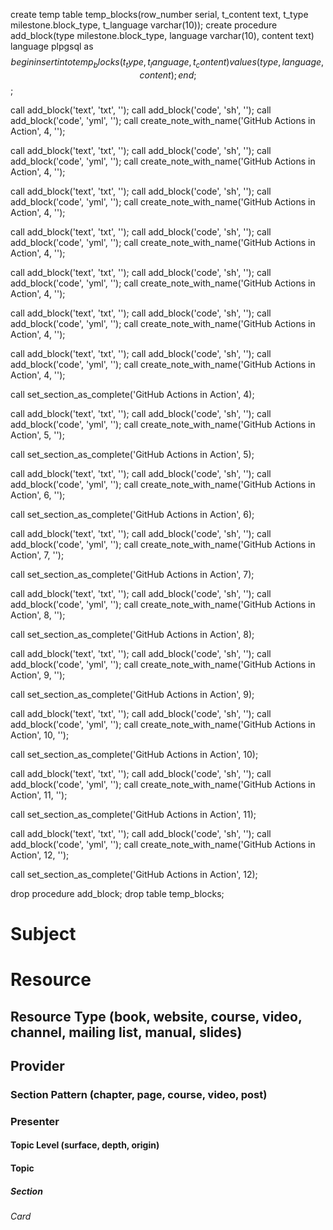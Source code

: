 create temp table temp_blocks(row_number serial, t_content text, t_type milestone.block_type, t_language varchar(10));
create procedure add_block(type milestone.block_type, language varchar(10), content text) language plpgsql as $$ begin insert into temp_blocks (t_type, t_language, t_content) values (type, language, content); end; $$;

call add_block('text', 'txt', '');
call add_block('code', 'sh', '');
call add_block('code', 'yml', '');
call create_note_with_name('GitHub Actions in Action', 4, '');

call add_block('text', 'txt', '');
call add_block('code', 'sh', '');
call add_block('code', 'yml', '');
call create_note_with_name('GitHub Actions in Action', 4, '');

call add_block('text', 'txt', '');
call add_block('code', 'sh', '');
call add_block('code', 'yml', '');
call create_note_with_name('GitHub Actions in Action', 4, '');

call add_block('text', 'txt', '');
call add_block('code', 'sh', '');
call add_block('code', 'yml', '');
call create_note_with_name('GitHub Actions in Action', 4, '');

call add_block('text', 'txt', '');
call add_block('code', 'sh', '');
call add_block('code', 'yml', '');
call create_note_with_name('GitHub Actions in Action', 4, '');

call add_block('text', 'txt', '');
call add_block('code', 'sh', '');
call add_block('code', 'yml', '');
call create_note_with_name('GitHub Actions in Action', 4, '');

call add_block('text', 'txt', '');
call add_block('code', 'sh', '');
call add_block('code', 'yml', '');
call create_note_with_name('GitHub Actions in Action', 4, '');

call set_section_as_complete('GitHub Actions in Action', 4);

call add_block('text', 'txt', '');
call add_block('code', 'sh', '');
call add_block('code', 'yml', '');
call create_note_with_name('GitHub Actions in Action', 5, '');

call set_section_as_complete('GitHub Actions in Action', 5);

call add_block('text', 'txt', '');
call add_block('code', 'sh', '');
call add_block('code', 'yml', '');
call create_note_with_name('GitHub Actions in Action', 6, '');

call set_section_as_complete('GitHub Actions in Action', 6);

call add_block('text', 'txt', '');
call add_block('code', 'sh', '');
call add_block('code', 'yml', '');
call create_note_with_name('GitHub Actions in Action', 7, '');

call set_section_as_complete('GitHub Actions in Action', 7);

call add_block('text', 'txt', '');
call add_block('code', 'sh', '');
call add_block('code', 'yml', '');
call create_note_with_name('GitHub Actions in Action', 8, '');

call set_section_as_complete('GitHub Actions in Action', 8);

call add_block('text', 'txt', '');
call add_block('code', 'sh', '');
call add_block('code', 'yml', '');
call create_note_with_name('GitHub Actions in Action', 9, '');

call set_section_as_complete('GitHub Actions in Action', 9);

call add_block('text', 'txt', '');
call add_block('code', 'sh', '');
call add_block('code', 'yml', '');
call create_note_with_name('GitHub Actions in Action', 10, '');

call set_section_as_complete('GitHub Actions in Action', 10);

call add_block('text', 'txt', '');
call add_block('code', 'sh', '');
call add_block('code', 'yml', '');
call create_note_with_name('GitHub Actions in Action', 11, '');

call set_section_as_complete('GitHub Actions in Action', 11);

call add_block('text', 'txt', '');
call add_block('code', 'sh', '');
call add_block('code', 'yml', '');
call create_note_with_name('GitHub Actions in Action', 12, '');

call set_section_as_complete('GitHub Actions in Action', 12);

drop procedure add_block;
drop table temp_blocks;
# Subject
# Resource
## Resource Type (book, website, course, video, channel, mailing list, manual, slides)
## Provider
### Section Pattern (chapter, page, course, video, post)
### Presenter

#### Topic Level (surface, depth, origin)
#### Topic

##### Section

###### Card
